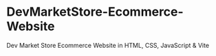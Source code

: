 # DevMarketStore-Ecommerce-Website
 Dev Market Store Ecommerce Website in HTML, CSS, JavaScript & Vite
